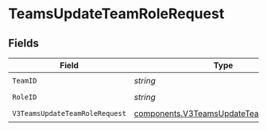 # TeamsUpdateTeamRoleRequest


## Fields

| Field                                                                                              | Type                                                                                               | Required                                                                                           | Description                                                                                        |
| -------------------------------------------------------------------------------------------------- | -------------------------------------------------------------------------------------------------- | -------------------------------------------------------------------------------------------------- | -------------------------------------------------------------------------------------------------- |
| `TeamID`                                                                                           | *string*                                                                                           | :heavy_check_mark:                                                                                 | N/A                                                                                                |
| `RoleID`                                                                                           | *string*                                                                                           | :heavy_check_mark:                                                                                 | N/A                                                                                                |
| `V3TeamsUpdateTeamRoleRequest`                                                                     | [components.V3TeamsUpdateTeamRoleRequest](../../models/components/v3teamsupdateteamrolerequest.md) | :heavy_check_mark:                                                                                 | N/A                                                                                                |